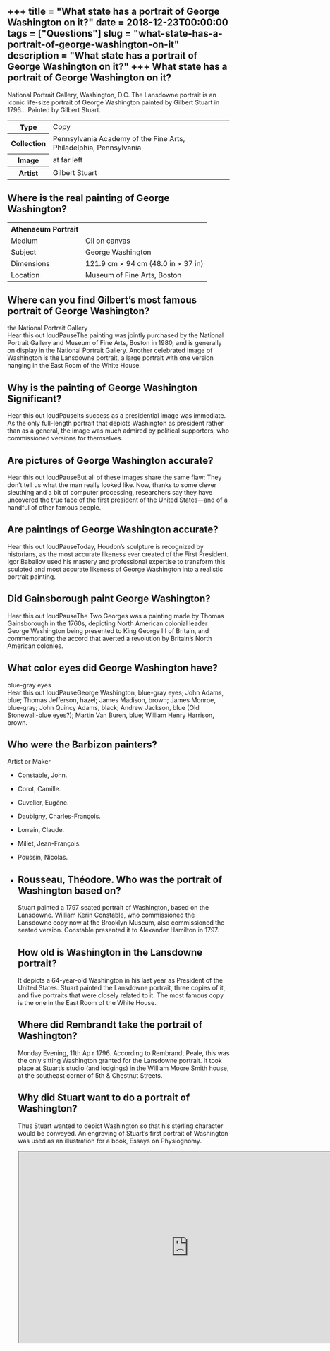 +++
title = "What state has a portrait of George Washington on it?"
date = 2018-12-23T00:00:00
tags = ["Questions"]
slug = "what-state-has-a-portrait-of-george-washington-on-it"
description = "What state has a portrait of George Washington on it?"
+++
What state has a portrait of George Washington on it?
-----------------------------------------------------

National Portrait Gallery, Washington, D.C. The Lansdowne portrait is an iconic life-size portrait of George Washington painted by Gilbert Stuart in 1796….Painted by Gilbert Stuart.

<table><tr><th>Type</th><td>Copy</td></tr><tr><th>Collection</th><td>Pennsylvania Academy of the Fine Arts, Philadelphia, Pennsylvania</td></tr><tr><th>Image</th><td>at far left</td></tr><tr><th>Artist</th><td>Gilbert Stuart</td></tr></table>

Where is the real painting of George Washington?
------------------------------------------------

<table><tr><th>Athenaeum Portrait</th></tr><tr><td>Medium</td><td>Oil on canvas</td></tr><tr><td>Subject</td><td>George Washington</td></tr><tr><td>Dimensions</td><td>121.9 cm × 94 cm (48.0 in × 37 in)</td></tr><tr><td>Location</td><td>Museum of Fine Arts, Boston</td></tr></table>

Where can you find Gilbert’s most famous portrait of George Washington?
-----------------------------------------------------------------------

the National Portrait Gallery  
Hear this out loudPauseThe painting was jointly purchased by the National Portrait Gallery and Museum of Fine Arts, Boston in 1980, and is generally on display in the National Portrait Gallery. Another celebrated image of Washington is the Lansdowne portrait, a large portrait with one version hanging in the East Room of the White House.

Why is the painting of George Washington Significant?
-----------------------------------------------------

Hear this out loudPauseIts success as a presidential image was immediate. As the only full-length portrait that depicts Washington as president rather than as a general, the image was much admired by political supporters, who commissioned versions for themselves.

Are pictures of George Washington accurate?
-------------------------------------------

Hear this out loudPauseBut all of these images share the same flaw: They don’t tell us what the man really looked like. Now, thanks to some clever sleuthing and a bit of computer processing, researchers say they have uncovered the true face of the first president of the United States—and of a handful of other famous people.

Are paintings of George Washington accurate?
--------------------------------------------

Hear this out loudPauseToday, Houdon’s sculpture is recognized by historians, as the most accurate likeness ever created of the First President. Igor Babailov used his mastery and professional expertise to transform this sculpted and most accurate likeness of George Washington into a realistic portrait painting.

Did Gainsborough paint George Washington?
-----------------------------------------

Hear this out loudPauseThe Two Georges was a painting made by Thomas Gainsborough in the 1760s, depicting North American colonial leader George Washington being presented to King George III of Britain, and commemorating the accord that averted a revolution by Britain’s North American colonies.

What color eyes did George Washington have?
-------------------------------------------

blue-gray eyes  
Hear this out loudPauseGeorge Washington, blue-gray eyes; John Adams, blue; Thomas Jefferson, hazel; James Madison, brown; James Monroe, blue-gray; John Quincy Adams, black; Andrew Jackson, blue (Old Stonewall-blue eyes?); Martin Van Buren, blue; William Henry Harrison, brown.

Who were the Barbizon painters?
-------------------------------

Artist or Maker

- Constable, John.
- Corot, Camille.
- Cuvelier, Eugène.
- Daubigny, Charles-François.
- Lorrain, Claude.
- Millet, Jean-François.
- Poussin, Nicolas.
- Rousseau, Théodore. Who was the portrait of Washington based on?
    --------------------------------------------
    
    Stuart painted a 1797 seated portrait of Washington, based on the Lansdowne. William Kerin Constable, who commissioned the Lansdowne copy now at the Brooklyn Museum, also commissioned the seated version. Constable presented it to Alexander Hamilton in 1797.
    
    How old is Washington in the Lansdowne portrait?
    ------------------------------------------------
    
    It depicts a 64-year-old Washington in his last year as President of the United States. Stuart painted the Lansdowne portrait, three copies of it, and five portraits that were closely related to it. The most famous copy is the one in the East Room of the White House.
    
    Where did Rembrandt take the portrait of Washington?
    ----------------------------------------------------
    
    Monday Evening, 11th Ap r 1796. According to Rembrandt Peale, this was the only sitting Washington granted for the Lansdowne portrait. It took place at Stuart’s studio (and lodgings) in the William Moore Smith house, at the southeast corner of 5th &amp; Chestnut Streets.
    
    Why did Stuart want to do a portrait of Washington?
    ---------------------------------------------------
    
    Thus Stuart wanted to depict Washington so that his sterling character would be conveyed. An engraving of Stuart’s first portrait of Washington was used as an illustration for a book, Essays on Physiognomy.
    
    <iframe allow="accelerometer; autoplay; clipboard-write; encrypted-media; gyroscope; picture-in-picture" allowfullscreen="" class="__youtube_prefs__  epyt-is-override  no-lazyload" data-no-lazy="1" data-origheight="433" data-origwidth="770" data-skipgform_ajax_framebjll="" height="433" id="_ytid_54831" loading="lazy" src="https://www.youtube.com/embed/KuuigGkZWuA?enablejsapi=1&autoplay=0&cc_load_policy=0&cc_lang_pref=&iv_load_policy=1&loop=0&modestbranding=0&rel=1&fs=1&playsinline=0&autohide=2&theme=dark&color=red&controls=1&" title="YouTube player" width="770"></iframe>